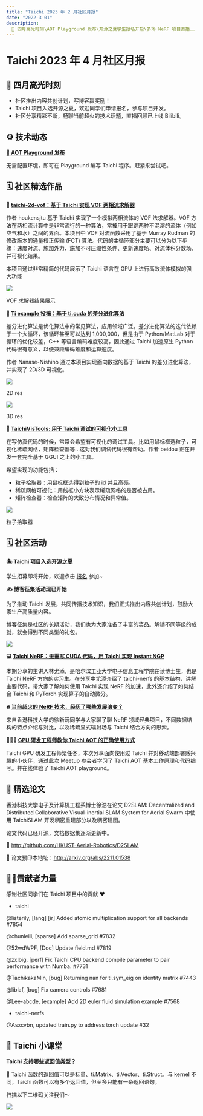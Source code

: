 ```yaml
---
title: "Taichi 2023 年 2 月社区月报"
date: "2022-3-01"
description:
  📌 四月高光时刻\AOT Playground 发布\开源之夏学生报名开启\多场 NeRF 项目直播……
---
```


# Taichi 2023 年 4 月社区月报

## 📌 四月高光时刻

- 社区推出内容共创计划，写博客赢奖励！
- Taichi 项目入选开源之夏，欢迎同学们申请报名，参与项目开发。
- 社区分享精彩不断，畅聊当前超火的技术话题，直播回顾已上线 Bilibili。

## ⚙️ 技术动态

**[🎡 AOT Playground 发布](https://aot-play.taichi-lang.cn/)**

无需配置环境，即可在 Playground 编写 Taichi 程序。赶紧来尝试吧。

## 🗓️ 社区精选作品

**🌊 [taichi-2d-vof：基于 Taichi 实现 VOF 两相流求解器](http://github.com/houkensjtu/taichi-2d-vof)**

作者 houkensjtu 基于 Taichi 实现了一个模拟两相流体的 VOF 法求解器。VOF 方法在两相流计算中是非常流行的一种算法，常被用于跟踪两种不混溶的流体（例如空气和水）之间的界面。本项目中 VOF 对流函数采用了基于 Murray Rudman 的修改版本的通量校正传输 (FCT) 算法。代码的主循环部分主要可以分为以下步骤：速度对流、施加外力、施加不可压缩性条件、更新速度场、对流体积分数场，并可视化结果。

本项目通过非常精简的代码展示了 Taichi 语言在 GPU 上进行高效流体模拟的强大功能

![](https://user-images.githubusercontent.com/124654014/236474644-b92502c9-7fba-40db-b64b-dc2f34425435.gif)

VOF 求解器结果展示

**🔢 [Ti example 投稿：基于 ti.cuda 的差分进化算法](http://forum.taichi-lang.cn/t/topic/4136)**

差分进化算法是优化算法中的常见算法，应用领域广泛。差分进化算法的迭代依赖于一个大循环，该循环甚至可以达到 1,000,000，但是由于 Python/MatLab 对于循环的优化较差，C++ 等语言编码难度较高，因此通过 Taichi 加速原生 Python 代码很有意义，以便兼顾编码难度和运算速度。

作者 Nanase-Nishino 通过本项目实现面向数据的基于 Taichi 的差分进化算法，并实现了 2D/3D 可视化。

![](https://user-images.githubusercontent.com/124654014/236474760-f361dc6b-951c-41bf-8c74-d20d87eb79cd.gif)

2D res

![](https://user-images.githubusercontent.com/124654014/236474927-d2d661ca-9384-4101-ad37-df569eee0c5d.gif)

3D res

**🧰 [TaichiVisTools: 用于 Taichi 调试的可视化小工具](https://forum.taichi-lang.cn/t/topic/4244)**

在写仿真代码的时候，常常会希望有可视化的调试工具。比如用鼠标框选粒子，可视化稀疏网格，矩阵检查器等…这对我们调试代码很有帮助。作者 beidou 正在开发一套完全基于 GGUI 之上的小工具。

希望实现的功能包括：

- 粒子拾取器：用鼠标框选得到粒子的 id 并且高亮。
- 稀疏网格可视化：用线框小方块表示稀疏网格的是否被占用。
- 矩阵检查器：检查矩阵的大致分布情况和异常值。

![](https://user-images.githubusercontent.com/124654014/236475235-de48c95d-c31c-4e12-82c9-afd7fb964bf6.png)

粒子拾取器

## 🗓️ 社区活动

**🏝 Taichi 项目入选开源之夏**

学生招募即将开始，欢迎点击 [报名](http://summer-ospp.ac.cn/org/orgdetail/1f1103c9-5204-4cbc-8723-03d43acbaaf1?lang=zh) 参加~

**✍️ 博客征集活动现已开始**

为了推动 Taichi 发展，共同传播技术知识，我们正式推出内容共创计划，鼓励大家生产高质量内容。

博客征集是社区的长期活动，我们也为大家准备了丰富的奖品。解锁不同等级的成就，就会得到不同类型的礼包。

![](https://user-images.githubusercontent.com/124654014/236476366-cce54d72-9a97-4c22-b0ad-4a38e8de80ac.png)

**💻 [Taichi NeRF：无需写 CUDA 代码，用 Taichi 实现 Instant NGP](https://www.bilibili.com/video/BV1oV4y1S7RE/?spm_id_from=333.999.0.0)**

本期分享的主讲人林尤添，是哈尔滨工业大学电子信息工程学院在读博士生，也是 Taichi NeRF 方向的实习生。在分享中尤添介绍了 taichi-nerfs 的基本结构，讲解主要代码，带大家了解如何使用 Taichi 实现 NeRF 的加速，此外还介绍了如何结合 Taichi 和 PyTorch 实现算子的自动微分。

**🔥 [当前超火的 NeRF 技术，经历了哪些发展演变？](https://www.bilibili.com/video/BV11g4y1M75L/?spm_id_from=333.999.0.0)**
 
来自香港科技大学的徐新沅同学与大家聊了聊 NeRF 领域经典项目，不同数据结构的特点介绍与对比，以及稀疏显式辐射场与 Taichi 结合方向的思索。

**👨🏻‍💻 [GPU 研发工程师教你 Taichi AOT 的正确使用方式](https://www.bilibili.com/video/BV1mh4y1H7K4/?spm_id_from=333.999.0.0)**

Taichi GPU 研发工程师梁任冬，本次分享面向使用过 Taichi 并对移动端部署感兴趣的小伙伴，通过此次 Meetup 参会者学习了 Taichi AOT 基本工作原理和代码编写。并在线体验了 Taichi AOT playground。

## 📝 精选论文

香港科技大学电子及计算机工程系博士徐浩在论文 D2SLAM: Decentralized and Distributed Collaborative Visual-inertial SLAM System for Aerial Swarm 中使用 TaichiSLAM 开发稠密重建部分以及稠密建图。

论文代码已经开源，文档数据集逐渐更新中。

🔗 http://github.com/HKUST-Aerial-Robotics/D2SLAM 

🔗 论文预印本地址：http://arxiv.org/abs/2211.01538

## 🙋‍♂️贡献者力量

感谢社区同学们在 Taichi 项目中的贡献 ❤️

- taichi

@listerily, [lang] [ir] Added atomic multiplication support for all backends #7854

@chunleili, [sparse] Add sparse_grid #7832

@52wdWPF, [Doc] Update field.md #7819

@zxlbig, [perf] Fix Taichi CPU backend compile parameter to pair performance with Numba. #7731

@TachikakaMin, [bug] Returning nan for ti.sym_eig on identity matrix #7443

@liblaf, [bug] Fix camera controls #7681

@Lee-abcde, [example] Add 2D euler fluid simulation example #7568

- taichi-nerfs

@Asxcvbn, updated train.py to address torch update #32


## 🎒 Taichi 小课堂

**Taichi 支持哪些返回值类型？**

🤔 Taichi 函数的返回值可以是标量、ti.Matrix、ti.Vector、ti.Struct。与 kernel 不同，Taichi 函数可以有多个返回值，但至多只能有一条返回语句。

扫描以下二维码关注我们～

![](https://user-images.githubusercontent.com/124654014/232975155-6b306bbb-e54f-4904-aab0-b8e09fd9b650.jpeg)
